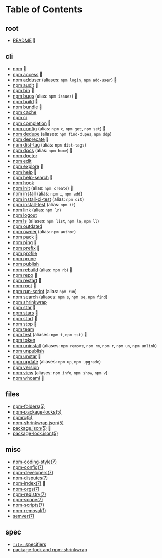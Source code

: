 # Table of Contents

## root

- [README](doc/README.md) 🎉

## cli

* [npm](doc/cli/npm.md) 🎉
* [npm access](doc/cli/npm-access.md) 🎉
* [npm adduser](doc/cli/npm-adduser.md) (aliases: `npm login`, `npm add-user`) 🎉
* [npm audit](doc/cli/npm-audit.md) 🎉
* [npm bin](doc/cli/npm-bin.md) 🎉
* [npm bugs](doc/cli/npm-bugs.md) (alias: `npm issues`) 🎉
* [npm build](doc/cli/npm-build.md) 🎉
* [npm bundle](doc/cli/npm-bundle.md) 🎉
* [npm cache](doc/cli/npm-cache.md)
* [npm ci](doc/cli/npm-ci.md)
* [npm completion](doc/cli/npm-completion.md) 🎉
* [npm config](doc/cli/npm-config.md) (alias: `npm c`, `npm get`, `npm set`) 🎉
* [npm dedupe](doc/cli/npm-dedupe.md) (aliases: `npm find-dupes`, `npm ddp`)
* [npm deprecate](doc/cli/npm-deprecate.md) 🎉
* [npm dist-tag](doc/cli/npm-dist-tag.md) (alias: `npm dist-tags`)
* [npm docs](doc/cli/npm-docs.md) (alias: `npm home`) 🎉
* [npm doctor](doc/cli/npm-doctor.md)
* [npm edit](doc/cli/npm-edit.md)
* [npm explore](doc/cli/npm-explore.md) 🎉
* [npm help](doc/cli/npm-help.md) 🎉
* [npm help-search](doc/cli/npm-help-search.md) 🎉
* [npm hook](doc/cli/npm-hook.md)
* [npm init](doc/cli/npm-init.md) (alias: `npm create`) 🎉
* [npm install](doc/cli/npm-install.md) (alias: `npm i`, `npm add`)
* [npm install-ci-test](doc/cli/npm-install-ci-test.md) (alias: `npm cit`)
* [npm install-test](doc/cli/npm-install-test.md) (alias: `npm it`)
* [npm link](doc/cli/npm-link.md) (alias: `npm ln`)
* [npm logout](doc/cli/npm-logout.md)
* [npm ls](doc/cli/npm-ls.md) (aliases: `npm list`, `npm la`, `npm ll`)
* [npm outdated](doc/cli/npm-outdated.md)
* [npm owner](doc/cli/npm-owner.md) (alias: `npm author`)
* [npm pack](doc/cli/npm-pack.md) 🎉
* [npm ping](doc/cli/npm-ping.md) 🎉
* [npm prefix](doc/cli/npm-prefix.md) 🎉
* [npm profile](doc/cli/npm-profile.md)
* [npm prune](doc/cli/npm-prune.md)
* [npm publish](doc/cli/npm-publish.md)
* [npm rebuild](doc/cli/npm-rebuild.md) (alias: `npm rb`) 🎉
* [npm repo](doc/cli/npm-repo.md) 🎉
* [npm restart](doc/cli/npm-restart.md) 🎉
* [npm root](doc/cli/npm-root.md) 🎉
* [npm run-script](doc/cli/npm-run-script.md) (alias: `npm run`)
* [npm search](doc/cli/npm-search.md) (aliases: `npm s`, `npm se`, `npm find`)
* [npm shrinkwrap](doc/cli/npm-shrinkwrap.md)
* [npm star](doc/cli/npm-star.md) 🎉
* [npm stars](doc/cli/npm-stars.md) 🎉
* [npm start](doc/cli/npm-start.md) 🎉
* [npm stop](doc/cli/npm-stop.md) 🎉
* [npm team](doc/cli/npm-team.md)
* [npm test](doc/cli/npm-test.md) (aliases: `npm t`, `npm tst`) 🎉
* [npm token](doc/cli/npm-token.md)
* [npm uninstall](doc/cli/npm-uninstall.md) (aliases: `npm remove`, `npm rm`,
  `npm r`, `npm un`, `npm unlink`)
* [npm unpublish](doc/cli/npm-unpublish.md)
* [npm unstar](doc/cli/npm-star.md) 🎉
* [npm update](doc/cli/npm-update.md) (aliases: `npm up`, `npm upgrade`)
* [npm version](doc/cli/npm-version.md)
* [npm view](doc/cli/npm-view.md) (aliases: `npm info`, `npm show`, `npm v`)
* [npm whoami](doc/cli/npm-whoami.md) 🎉

## files

* [npm-folders(5)](doc/files/npm-folders.md)
* [npm-package-locks(5)](doc/files/npm-package-locks.md)
* [npmrc(5)](doc/files/npmrc.md)
* [npm-shrinkwrap.json(5)](doc/files/npm-shrinkwrap.json.md)
* [package.json(5)](doc/files/package.json.md) 🚧
* [package-lock.json(5)](doc/files/package-lock.json.md)

## misc

* [npm-coding-style(7)](doc/misc/npm-coding-style.md)
* [npm-config(7)](doc/misc/npm-config.md)
* [npm-developers(7)](doc/misc/npm-developers.md)
* [npm-disputes(7)](doc/misc/npm-disputes.md)
* [npm-index(7)](doc/misc/npm-index.md) 🎉
* [npm-orgs(7)](doc/misc/npm-orgs.md)
* [npm-registry(7)](doc/misc/npm-registry.md)
* [npm-scope(7)](doc/misc/npm-scope.md)
* [npm-scripts(7)](doc/misc/npm-scripts.md)
* [npm-removal(1)](doc/misc/removing-npm.md)
* [semver(7)](doc/misc/semver.md)

## spec

* [`file:` specifiers](doc/spec/file-specifiers.md)
* [package-lock and npm-shrinkwrap](doc/spec/package-lock.md)
